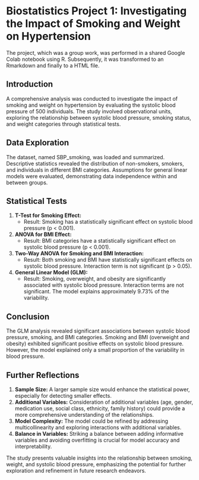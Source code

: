 # Biostatistics Project 1: Investigating the Impact of Smoking and Weight on Hypertension
The project, which was a group work, was performed in a shared Google Colab notebook using R. Subsequently, it was transformed to an Rmarkdown and finally to a HTML file.

## Introduction
A comprehensive analysis was conducted to investigate the impact of smoking and weight on hypertension by evaluating the systolic blood pressure of 500 individuals. The study involved observational units, exploring the relationship between systolic blood pressure, smoking status, and weight categories through statistical tests.

## Data Exploration
The dataset, named SBP_smoking, was loaded and summarized. Descriptive statistics revealed the distribution of non-smokers, smokers, and individuals in different BMI categories. Assumptions for general linear models were evaluated, demonstrating data independence within and between groups.

## Statistical Tests
1. **T-Test for Smoking Effect:**
   - Result: Smoking has a statistically significant effect on systolic blood pressure (p < 0.001).
2. **ANOVA for BMI Effect:**
   - Result: BMI categories have a statistically significant effect on systolic blood pressure (p < 0.001).
3. **Two-Way ANOVA for Smoking and BMI Interaction:**
   - Result: Both smoking and BMI have statistically significant effects on systolic blood pressure. Interaction term is not significant (p > 0.05).
4. **General Linear Model (GLM):**
   - Result: Smoking, overweight, and obesity are significantly associated with systolic blood pressure. Interaction terms are not significant. The model explains approximately 9.73% of the variability.

## Conclusion
The GLM analysis revealed significant associations between systolic blood pressure, smoking, and BMI categories. Smoking and BMI (overweight and obesity) exhibited significant positive effects on systolic blood pressure. However, the model explained only a small proportion of the variability in blood pressure.

## Further Reflections
1. **Sample Size:** A larger sample size would enhance the statistical power, especially for detecting smaller effects.
2. **Additional Variables:** Consideration of additional variables (age, gender, medication use, social class, ethnicity, family history) could provide a more comprehensive understanding of the relationships.
3. **Model Complexity:** The model could be refined by addressing multicollinearity and exploring interactions with additional variables.
4. **Balance in Variables:** Striking a balance between adding informative variables and avoiding overfitting is crucial for model accuracy and interpretability.

The study presents valuable insights into the relationship between smoking, weight, and systolic blood pressure, emphasizing the potential for further exploration and refinement in future research endeavors.
